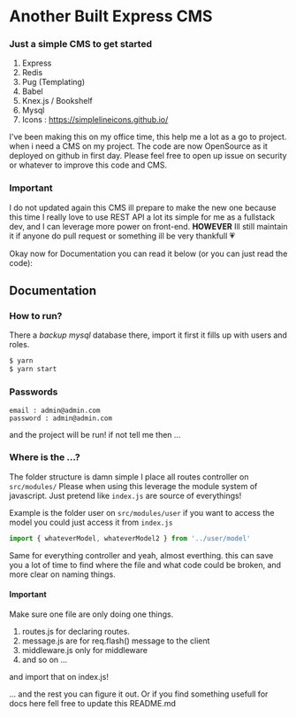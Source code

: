 # Another Built Express CMS
### Just a simple CMS to get started

1. Express
2. Redis
3. Pug (Templating)
4. Babel
5. Knex.js / Bookshelf
6. Mysql
7. Icons : https://simplelineicons.github.io/

I've been making this on my office time, this help me a lot as a go to project. when i need a CMS
on my project. The code are now OpenSource as it deployed on github in first day. Please feel free to open up
issue on security or whatever to improve this code and CMS.

### Important

I do not updated again this CMS ill prepare to make the new one because this time I really love to use REST API a lot
its simple for me as a fullstack dev, and I can leverage more power on front-end. **HOWEVER** Ill still maintain it if anyone do pull request or something ill be very thankfull 💗

Okay now for Documentation you can read it below (or you can just read the code):


## Documentation

### How to run?

There a *backup mysql* database there, import it first it fills up with users and roles.

```bash
$ yarn
$ yarn start
```
### Passwords

```
email : admin@admin.com
password : admin@admin.com
```

and the project will be run! if not tell me then ...

### Where is the ...?
The folder structure is damn simple I place all routes controller on `src/modules/` Please when using this leverage the module system of javascript.
Just pretend like `index.js` are source of everythings!

Example is the folder user on `src/modules/user` if you want to access the model you could just access it from `index.js`

```JavaScript
import { whateverModel, whateverModel2 } from '../user/model'
```

Same for everything controller and yeah, almost everthing. this can save you a lot of time to find where the
file and what code could be broken, and more clear on naming things.

#### Important
Make sure one file are only doing one things.

1. routes.js for declaring routes.
2. message.js are for req.flash() message to the client
3. middleware.js only for middleware
4. and so on ...

and import that on index.js!

... and the rest you can figure it out. Or if you find something usefull for docs here fell free to update this README.md
